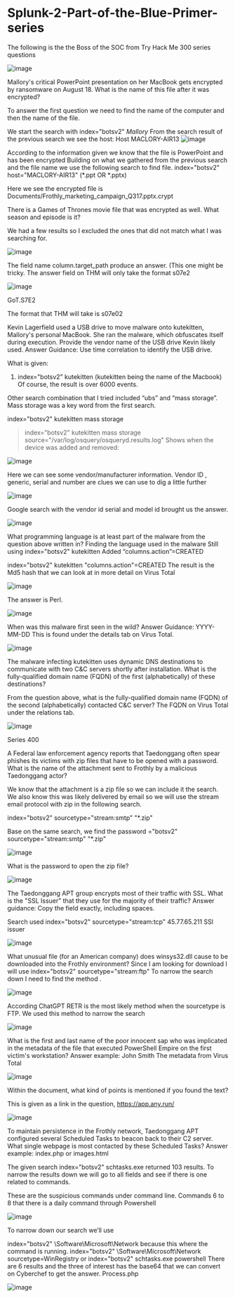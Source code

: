 # Splunk-2-Part-of-the-Blue-Primer-series
The following is the the Boss of the SOC from Try Hack Me 300 series questions

![image](https://github.com/Rory33160/Splunk-2-Part-of-the-Blue-Primer-series/assets/47018034/f06b1ed1-1c78-4f7d-ae4b-cdf33743501d)


Mallory's critical PowerPoint presentation on her MacBook gets encrypted by ransomware on August 18. What is the name of this file after it was encrypted?


To answer the first question we need to find the name of the computer and then the name of the file.

We start the search with  index="botsv2" *Mallory* 
From the search result of the previous search we see the host:
Host MACLORY-AIR13
![image](https://github.com/Rory33160/Splunk-2-Part-of-the-Blue-Primer-series/assets/47018034/fa7b6b67-a89f-4b67-87f1-2046779029e3)


According to the information given we know that the file is PowerPoint and has been encrypted
Building on what we gathered from the previous search and the file name we use the following    search to find  file.
index="botsv2" host="MACLORY-AIR13" (*.ppt OR *.pptx)


Here we see the encrypted file is Documents/Frothly_marketing_campaign_Q317.pptx.crypt



There is a Games of Thrones movie file that was encrypted as well. What season and episode is it? 

We had a few results so I excluded the ones that did not match what I was searching for.

![image](https://github.com/Rory33160/Splunk-2-Part-of-the-Blue-Primer-series/assets/47018034/a2acde8c-bb50-466a-ad98-ca73c998b189)

The field name column.target_path produce an answer. (This one might be tricky. The answer field on THM will only take the format s07e2

![image](https://github.com/Rory33160/Splunk-2-Part-of-the-Blue-Primer-series/assets/47018034/00abeb04-592a-4a69-a463-df17919ba871)

GoT.S7E2

The format that THM will take is s07e02

Kevin Lagerfield used a USB drive to move malware onto kutekitten, Mallory's personal MacBook. She ran the malware, which obfuscates itself during execution. Provide the vendor name of the USB drive Kevin likely used. Answer Guidance: Use time correlation to identify the USB drive.

What is given:
1.	index="botsv2" kutekitten  (kutekitten being the name of the Macbook)
Of course, the result is over 6000 events.

Other search combination that I tried included “ubs” and “mass storage”. Mass storage was a key word from the first search.

index="botsv2" kutekitten mass storage 
> index="botsv2" kutekitten mass storage source="/var/log/osquery/osqueryd.results.log"
Shows when the device was added and removed:


![image](https://github.com/Rory33160/Splunk-2-Part-of-the-Blue-Primer-series/assets/47018034/cdab3a4f-2d69-43e9-b195-e49ffdd85847)

Here we can see some vendor/manufacturer information.
Vendor ID , generic, serial and number are clues we can use to dig a little further

![image](https://github.com/Rory33160/Splunk-2-Part-of-the-Blue-Primer-series/assets/47018034/d43436a3-c6b6-4e8b-80e2-39657e0bca55)

Google search with the vendor id serial and model id brought us the answer.

![image](https://github.com/Rory33160/Splunk-2-Part-of-the-Blue-Primer-series/assets/47018034/6088978e-abb9-4b05-9e54-a01e6a3243c8)

What programming language is at least part of the malware from the question above written in?
Finding the language used in the malware
Still using index="botsv2" kutekitten
Added “columns.action”=CREATED

index="botsv2" kutekitten "columns.action"=CREATED
The result is the Md5 hash that we can look at in more detail on Virus Total

![image](https://github.com/Rory33160/Splunk-2-Part-of-the-Blue-Primer-series/assets/47018034/8e04cf2e-fb2a-41dc-9d2e-56aece2157f7)

The answer is Perl.


![image](https://github.com/Rory33160/Splunk-2-Part-of-the-Blue-Primer-series/assets/47018034/e37301d4-f07a-414c-ae8c-33dd57b49f54)


When was this malware first seen in the wild? Answer Guidance: YYYY-MM-DD
This is found under the details tab on Virus Total.

![image](https://github.com/Rory33160/Splunk-2-Part-of-the-Blue-Primer-series/assets/47018034/08f1240c-1284-4195-830d-22ce84f4e57e)

The malware infecting kutekitten uses dynamic DNS destinations to communicate with two C&C servers shortly after installation. What is the fully-qualified domain name (FQDN) of the first (alphabetically) of these destinations?

From the question above, what is the fully-qualified domain name (FQDN) of the second (alphabetically) contacted C&C server?
The FQDN on Virus Total under the relations tab.


![image](https://github.com/Rory33160/Splunk-2-Part-of-the-Blue-Primer-series/assets/47018034/9392a64b-5237-44c9-beaa-5f9f474d0c48)

Series 400

A Federal law enforcement agency reports that Taedonggang often spear phishes its victims with zip files that have to be opened with a password. What is the name of the attachment sent to Frothly by a malicious Taedonggang actor?

We know that the attachment is a zip file so we can include it the search. We also know this was likely delivered by email so we will use the stream email protocol with zip in the following search. 


 index="botsv2" sourcetype="stream:smtp"   "*.zip"


Base on the same search, we find the password 
="botsv2" sourcetype="stream:smtp"   "*.zip"

![image](https://github.com/Rory33160/Splunk-2-Part-of-the-Blue-Primer-series/assets/47018034/943be6cc-b418-42e0-ad9f-cf4ee023762c)

What is the password to open the zip file?

![image](https://github.com/Rory33160/Splunk-2-Part-of-the-Blue-Primer-series/assets/47018034/d98592eb-79c9-4163-89d6-846cc5fb1b6e)

The Taedonggang APT group encrypts most of their traffic with SSL. What is the "SSL Issuer" that they use for the majority of their traffic? Answer guidance: Copy the field exactly, including spaces.

Search used index="botsv2" sourcetype="stream:tcp" 45.77.65.211
SSl issuer

![image](https://github.com/Rory33160/Splunk-2-Part-of-the-Blue-Primer-series/assets/47018034/b735adac-cd4c-4c91-9ae2-a2e010814e41)

What unusual file (for an American company) does winsys32.dll cause to be downloaded into the Frothly environment?
Since I am looking for download I will use index="botsv2" sourcetype="stream:ftp"
To narrow the search down I need to find the method .


![image](https://github.com/Rory33160/Splunk-2-Part-of-the-Blue-Primer-series/assets/47018034/b1963c73-4a49-4359-984c-21f8eb7feb98)


According ChatGPT  RETR is the most likely method when the sourcetype is FTP. We used this method to narrow the search

![image](https://github.com/Rory33160/Splunk-2-Part-of-the-Blue-Primer-series/assets/47018034/f4325c1c-227c-40e6-8b7b-64c64e4e3b64)

What is the first and last name of the poor innocent sap who was implicated in the metadata of the file that executed PowerShell Empire on the first victim's workstation? Answer example: John Smith
The metadata from Virus Total

![image](https://github.com/Rory33160/Splunk-2-Part-of-the-Blue-Primer-series/assets/47018034/d7b8d046-17a1-4748-af20-eb32a7f57e1a)

Within the document, what kind of points is mentioned if you found the text?

This is given as a link in the question, https://app.any.run/

![image](https://github.com/Rory33160/Splunk-2-Part-of-the-Blue-Primer-series/assets/47018034/440ff835-9ae1-4f98-aecf-363f32875da8)

To maintain persistence in the Frothly network, Taedonggang APT configured several Scheduled Tasks to beacon back to their C2 server. What single webpage is most contacted by these Scheduled Tasks? Answer example: index.php or images.html

The given search index="botsv2" schtasks.exe returned 103 results.
To narrow the results down we will go to all fields and see if there is one related to commands.
 
These are the suspicious commands under command line.
Commands 6 to 8 that there is a daily command through Powershell

![image](https://github.com/Rory33160/Splunk-2-Part-of-the-Blue-Primer-series/assets/47018034/74f116ce-e802-485b-b6f2-63cd66e55be2)


To narrow down our search we’ll use 

index="botsv2" \\Software\\Microsoft\\Network because this where the command is running.
index="botsv2" \\Software\\Microsoft\\Network sourcetype=WinRegistry or 
index="botsv2" schtasks.exe powershell
There are 6 results and the three of interest has the base64 that we can convert on Cyberchef to get the answer.
Process.php

![image](https://github.com/Rory33160/Splunk-2-Part-of-the-Blue-Primer-series/assets/47018034/bb3652ed-202f-4d24-b7e4-aa4fd75c8406)








